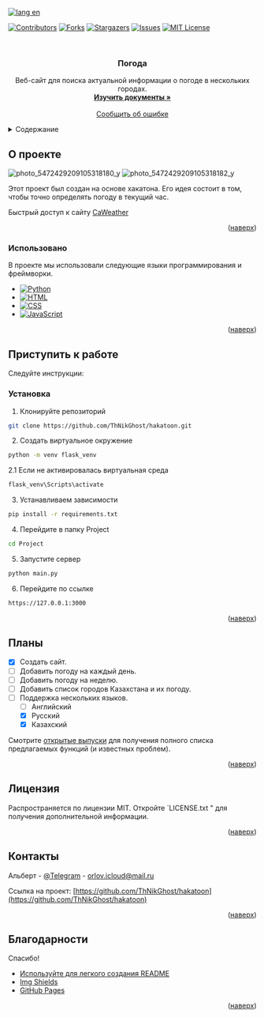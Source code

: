 
<a name="readme-top"></a>


[![lang en][langen-shield]][langen-url]

<!-- PROJECT SHIELDS -->
[![Contributors][contributors-shield]][contributors-url]
[![Forks][forks-shield]][forks-url]
[![Stargazers][stars-shield]][stars-url]
[![Issues][issues-shield]][issues-url]
[![MIT License][license-shield]][license-url]



<!-- PROJECT LOGO -->
<br />
<div align="center">


  <h3 align="center">Погода</h3>

  <p align="center">
    Веб-сайт для поиска актуальной информации о погоде в нескольких городах.
    <br />
    <a href="https://github.com/ThNikGhost/hakatoon"><strong>Изучить документы »</strong></a>
    <br />
    <br />
    <a href="https://github.com/ThNikGhost/hakatoon/issues">Сообщить об ошибке</a>
  </p>
</div>



<!-- TABLE OF CONTENTS -->
<details>
  <summary>Содержание</summary>
  <ol>
    <li>
      <a href="#about-the-project">О проекте</a>
      <ul>
        <li><a href="#built-with">Использованно</a></li>
      </ul>
    </li>
    <li>
      <a href="#getting-started">Приступить к работе</a>
      <ul>
        <li><a href="#installation">Установка</a></li>
      </ul>
    </li>
    <li><a href="#roadmap">План</a></li>
    <li><a href="#license">Лицензия</a></li>
    <li><a href="#contact">Контакты</a></li>
    <li><a href="#acknowledgments">Благодарность</a></li>
  </ol>
</details>



<!-- ABOUT THE PROJECT -->
## О проекте

![photo_5472429209105318180_y](https://user-images.githubusercontent.com/126135461/221745934-bb3f820e-b5b5-41d8-b030-59856e59462f.jpg)
![photo_5472429209105318182_y](https://user-images.githubusercontent.com/126135461/221746039-165fe8e4-d254-4c5e-8a46-8ece99278039.jpg)



Этот проект был создан на основе хакатона. Его идея состоит в том, чтобы точно определять погоду в текущий час.

Быстрый доступ к сайту <a href=http://thghost.pythonanywhere.com/>CaWeather</a>

<p align="right">(<a href="#readme-top">наверх</a>)</p>



### Использовано 

В проекте мы использовали следующие языки программирования и фреймворки.

* [![Python][python-shields]][python-url]
* [![HTML][html-shields]][html-url]
* [![CSS][CSS-shields]][CSS-url]
* [![JavaScript][JavaScript-shields]][JavaScript-url]
<p align="right">(<a href="#readme-top">наверх</a>)</p>



<!-- GETTING STARTED -->
## Приступить к работе

 Следуйте инструкции:



### Установка




1. Клонируйте репозиторий
  ```sh
  git clone https://github.com/ThNikGhost/hakatoon.git
  ```
2. Создать виртуальное окружение
  ```sh
  python -m venv flask_venv
  ```
2.1 Если не активировалась виртуальная среда
   ```sh
   flask_venv\Scripts\activate
   ```
3. Устанавливаем зависимости
  ```sh
  pip install -r requirements.txt
  ```
4. Перейдите в папку Project
  ```sh
  cd Project
  ```
5. Запустите сервер
  ```sh
  python main.py
  ```
6. Перейдите по ссылке 
  ```sh
  https://127.0.0.1:3000
  ```

<p align="right">(<a href="#readme-top">наверх</a>)</p>













<!-- ROADMAP -->
## Планы

- [x] Создать сайт.
- [ ] Добавить погоду на каждый день.
- [ ] Добавить погоду на неделю.
- [ ] Добавить список городов Казахстана и их погоду.
- [ ] Поддержка нескольких языков.
    - [ ] Английский
    - [x] Русский
    - [x] Казахский

Смотрите [открытые выпуски](https://github.com/ThNikGhost/hakatoon/issues) для получения полного списка предлагаемых функций (и известных проблем).

<p align="right">(<a href="#readme-top">наверх</a>)</p>







<!-- LICENSE -->
## Лицензия

Распространяется по лицензии MIT. Откройте `LICENSE.txt " для получения дополнительной информации.

<p align="right">(<a href="#readme-top">наверх</a>)</p>



<!-- CONTACT -->
## Контакты

Альберт - [@Telegram](https://t.me/Royality_Yuii) - orlov.icloud@mail.ru

Ссылка на проект: [https://github.com/ThNikGhost/hakatoon](https://github.com/ThNikGhost/hakatoon)

<p align="right">(<a href="#readme-top">наверх</a>)</p>



<!-- ACKNOWLEDGMENTS -->
## Благодарности

Спасибо!

* [Используйте для легкого создания README](https://github.com/othneildrew/Best-README-Template)
* [Img Shields](https://shields.io)
* [GitHub Pages](https://pages.github.com)

<p align="right">(<a href="#readme-top">наверх</a>)</p>



<!-- MARKDOWN LINKS & IMAGES -->
<!-- https://www.markdownguide.org/basic-syntax/#reference-style-links -->
[contributors-shield]: https://img.shields.io/github/contributors/ThNikGhost/hakatoon.svg?style=for-the-badge
[contributors-url]: https://github.com/ThNikGhost/hakatoon/graphs/contributors
[forks-shield]: https://img.shields.io/github/forks/ThNikGhost/hakatoon.svg?style=for-the-badge
[forks-url]: https://github.com/ThNikGhost/hakatoon/network/members
[stars-shield]: https://img.shields.io/github/stars/ThNikGhost/hakatoon.svg?style=for-the-badge
[stars-url]: https://github.com/ThNikGhost/hakatoon/stargazers
[issues-shield]: https://img.shields.io/github/issues/ThNikGhost/hakatoon.svg?style=for-the-badge
[issues-url]: https://github.com/ThNikGhost/hakatoon/issues
[license-shield]: https://img.shields.io/github/license/ThNikGhost/hakatoon.svg?style=for-the-badge
[license-url]: https://github.com/ThNikGhost/hakatoon/blob/master/LICENSE.txt
[product-screenshot]: images/screenshot.png
[python-url]: https://www.python.org/
[python-shields]: https://img.shields.io/badge/Python-35495E?style=for-the-badge&logo=html&logoColor=blue
[html-shields]: https://img.shields.io/badge/HTML-35495E?style=for-the-badge&logo=html&logoColor=blue
[html-url]: https://html.com/
[CSS-shields]:https://img.shields.io/badge/CSS-35495E?style=for-the-badge&logo=html&logoColor=blue
[CSS-url]:https://www.w3.org/Style/CSS/Overview.ru.html
[JavaScript-shields]:https://img.shields.io/badge/JavaScript-35495E?style=for-the-badge&logo=html&logoColor=blue
[JavaScript-url]:https://learn.javascript.ru
[langen-shield]: https://img.shields.io/badge/lang-en-red
[langen-url]: README.md
